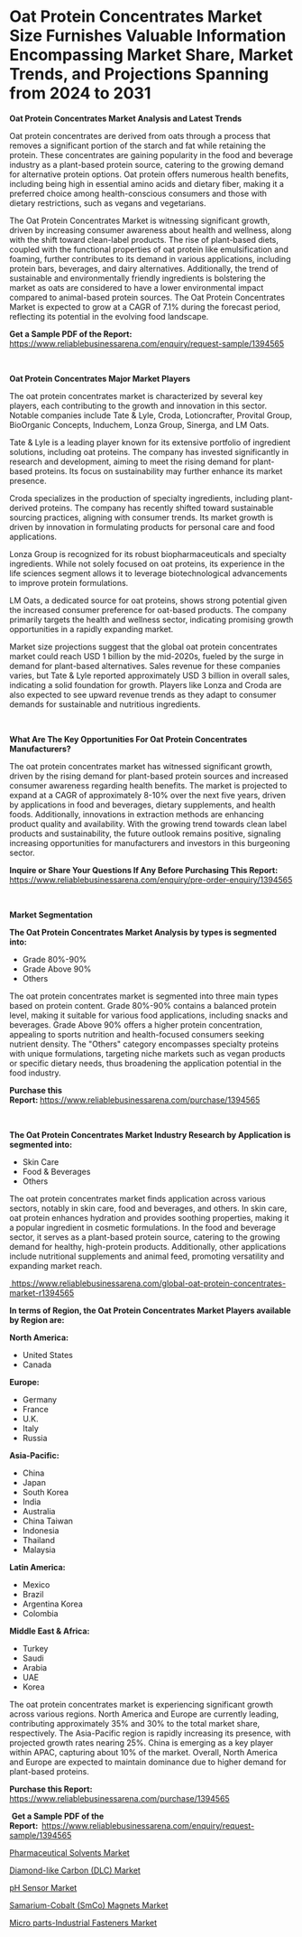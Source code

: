 <p><h1>Oat Protein Concentrates Market Size Furnishes Valuable Information Encompassing Market Share, Market Trends, and Projections Spanning from 2024 to 2031</h1></p><p><strong>Oat Protein Concentrates Market Analysis and Latest Trends</strong></p>
<p><p>Oat protein concentrates are derived from oats through a process that removes a significant portion of the starch and fat while retaining the protein. These concentrates are gaining popularity in the food and beverage industry as a plant-based protein source, catering to the growing demand for alternative protein options. Oat protein offers numerous health benefits, including being high in essential amino acids and dietary fiber, making it a preferred choice among health-conscious consumers and those with dietary restrictions, such as vegans and vegetarians.</p><p>The Oat Protein Concentrates Market is witnessing significant growth, driven by increasing consumer awareness about health and wellness, along with the shift toward clean-label products. The rise of plant-based diets, coupled with the functional properties of oat protein like emulsification and foaming, further contributes to its demand in various applications, including protein bars, beverages, and dairy alternatives. Additionally, the trend of sustainable and environmentally friendly ingredients is bolstering the market as oats are considered to have a lower environmental impact compared to animal-based protein sources. The Oat Protein Concentrates Market is expected to grow at a CAGR of 7.1% during the forecast period, reflecting its potential in the evolving food landscape.</p></p>
<p><strong>Get a Sample PDF of the Report:&nbsp;</strong> <a href="https://www.reliablebusinessarena.com/enquiry/request-sample/1394565">https://www.reliablebusinessarena.com/enquiry/request-sample/1394565</a></p>
<p>&nbsp;</p>
<p><strong>Oat Protein Concentrates Major Market Players</strong></p>
<p><p>The oat protein concentrates market is characterized by several key players, each contributing to the growth and innovation in this sector. Notable companies include Tate & Lyle, Croda, Lotioncrafter, Provital Group, BioOrganic Concepts, Induchem, Lonza Group, Sinerga, and LM Oats.</p><p>Tate & Lyle is a leading player known for its extensive portfolio of ingredient solutions, including oat proteins. The company has invested significantly in research and development, aiming to meet the rising demand for plant-based proteins. Its focus on sustainability may further enhance its market presence.</p><p>Croda specializes in the production of specialty ingredients, including plant-derived proteins. The company has recently shifted toward sustainable sourcing practices, aligning with consumer trends. Its market growth is driven by innovation in formulating products for personal care and food applications.</p><p>Lonza Group is recognized for its robust biopharmaceuticals and specialty ingredients. While not solely focused on oat proteins, its experience in the life sciences segment allows it to leverage biotechnological advancements to improve protein formulations.</p><p>LM Oats, a dedicated source for oat proteins, shows strong potential given the increased consumer preference for oat-based products. The company primarily targets the health and wellness sector, indicating promising growth opportunities in a rapidly expanding market.</p><p>Market size projections suggest that the global oat protein concentrates market could reach USD 1 billion by the mid-2020s, fueled by the surge in demand for plant-based alternatives. Sales revenue for these companies varies, but Tate & Lyle reported approximately USD 3 billion in overall sales, indicating a solid foundation for growth. Players like Lonza and Croda are also expected to see upward revenue trends as they adapt to consumer demands for sustainable and nutritious ingredients.</p></p>
<p>&nbsp;</p>
<p><strong>What Are The Key Opportunities For Oat Protein Concentrates Manufacturers?</strong></p>
<p><p>The oat protein concentrates market has witnessed significant growth, driven by the rising demand for plant-based protein sources and increased consumer awareness regarding health benefits. The market is projected to expand at a CAGR of approximately 8-10% over the next five years, driven by applications in food and beverages, dietary supplements, and health foods. Additionally, innovations in extraction methods are enhancing product quality and availability. With the growing trend towards clean label products and sustainability, the future outlook remains positive, signaling increasing opportunities for manufacturers and investors in this burgeoning sector.</p></p>
<p><strong>Inquire or Share Your Questions If Any Before Purchasing This Report:</strong> <a href="https://www.reliablebusinessarena.com/enquiry/pre-order-enquiry/1394565">https://www.reliablebusinessarena.com/enquiry/pre-order-enquiry/1394565</a></p>
<p>&nbsp;</p>
<p><strong>Market Segmentation</strong></p>
<p><strong>The Oat Protein Concentrates Market Analysis by types is segmented into:</strong></p>
<p><ul><li>Grade 80%-90%</li><li>Grade Above 90%</li><li>Others</li></ul></p>
<p><p>The oat protein concentrates market is segmented into three main types based on protein content. Grade 80%-90% contains a balanced protein level, making it suitable for various food applications, including snacks and beverages. Grade Above 90% offers a higher protein concentration, appealing to sports nutrition and health-focused consumers seeking nutrient density. The "Others" category encompasses specialty proteins with unique formulations, targeting niche markets such as vegan products or specific dietary needs, thus broadening the application potential in the food industry.</p></p>
<p><strong>Purchase this Report:&nbsp;</strong><a href="https://www.reliablebusinessarena.com/purchase/1394565">https://www.reliablebusinessarena.com/purchase/1394565</a></p>
<p>&nbsp;</p>
<p><strong>The Oat Protein Concentrates Market Industry Research by Application is segmented into:</strong></p>
<p><ul><li>Skin Care</li><li>Food & Beverages</li><li>Others</li></ul></p>
<p><p>The oat protein concentrates market finds application across various sectors, notably in skin care, food and beverages, and others. In skin care, oat protein enhances hydration and provides soothing properties, making it a popular ingredient in cosmetic formulations. In the food and beverage sector, it serves as a plant-based protein source, catering to the growing demand for healthy, high-protein products. Additionally, other applications include nutritional supplements and animal feed, promoting versatility and expanding market reach.</p></p>
<p><a href="https://www.reliablebusinessarena.com/global-oat-protein-concentrates-market-r1394565">&nbsp;https://www.reliablebusinessarena.com/global-oat-protein-concentrates-market-r1394565</a></p>
<p><strong>In terms of Region, the Oat Protein Concentrates Market Players available by Region are:</strong></p>
<p>
    <p> <strong> North America: </strong>
        <ul>
            <li>United States</li>
            <li>Canada</li>
        </ul>
        </p> 
    <p> <strong> Europe: </strong>
        <ul>
            <li>Germany</li>
            <li>France</li>
            <li>U.K.</li>
            <li>Italy</li>
            <li>Russia</li>
        </ul>
        </p> 
    <p> <strong> Asia-Pacific: </strong>
        <ul>
            <li>China</li>
            <li>Japan</li>
            <li>South Korea</li>
            <li>India</li>
            <li>Australia</li>
            <li>China Taiwan</li>
            <li>Indonesia</li>
            <li>Thailand</li>
            <li>Malaysia</li>
        </ul>
        </p> 
    <p> <strong> Latin America: </strong>
        <ul>
            <li>Mexico</li>
            <li>Brazil</li>
            <li>Argentina Korea</li>
            <li>Colombia</li>
        </ul>
        </p> 
    <p> <strong> Middle East & Africa: </strong>
        <ul>
            <li>Turkey</li>
            <li>Saudi</li>
            <li>Arabia</li>
            <li>UAE</li>
            <li>Korea</li>
        </ul>
    </p>
    </p>
<p><p>The oat protein concentrates market is experiencing significant growth across various regions. North America and Europe are currently leading, contributing approximately 35% and 30% to the total market share, respectively. The Asia-Pacific region is rapidly increasing its presence, with projected growth rates nearing 25%. China is emerging as a key player within APAC, capturing about 10% of the market. Overall, North America and Europe are expected to maintain dominance due to higher demand for plant-based proteins.</p></p>
<p><strong>Purchase this Report: </strong><a href="https://www.reliablebusinessarena.com/purchase/1394565">https://www.reliablebusinessarena.com/purchase/1394565</a></p>
<p>&nbsp;<strong>Get a Sample PDF of the Report:&nbsp;&nbsp;</strong><a href="https://www.reliablebusinessarena.com/enquiry/request-sample/1394565">https://www.reliablebusinessarena.com/enquiry/request-sample/1394565</a></p>
<p><strong></strong></p>
<p><p><a href="https://www.linkedin.com/pulse/insights-pharmaceutical-solvents-market-players-size-geographical-2hhse?trackingId=%2B67vIJuqSciPD7qt6yyX2A%3D%3D">Pharmaceutical Solvents Market</a></p><p><a href="https://issuu.com/reportprime-2/docs/diamond-like-carbon-dlc-market-size_c0a8f72f174a39">Diamond-like Carbon (DLC) Market</a></p><p><a href="https://www.linkedin.com/pulse/insights-ph-sensor-market-players-size-geographical-regions-forecast-rnhce?trackingId=kOtQKEGFT7%2BqdA%2Bzq1nxBg%3D%3D">pH Sensor Market</a></p><p><a href="https://issuu.com/reportprime-2/docs/samarium-cobalt-smco-magnets-market_0bcb59ee9613d0">Samarium-Cobalt (SmCo) Magnets Market</a></p><p><a href="https://github.com/gulaimolin/Market-Research-Report-List-6/blob/main/micro-parts-industrial-fasteners-market.md">Micro parts-Industrial Fasteners Market</a></p></p>